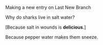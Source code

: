 
Making a new entry on Last New Branch

Why do sharks live in salt water?

[Because salt in wounds is **delicious**.]

Because pepper water makes them sneeze.
